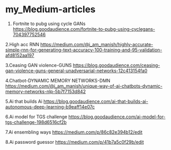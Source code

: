 # my_Medium-articles

1. Fortnite to pubg using cycle GANs 
https://blog.goodaudience.com/fortnite-to-pubg-using-cyclegans-704397752546

2.High acc RNN 
https://medium.com/@i_am_manish/highly-accurate-simple-rnn-for-generating-text-accuracy-100-training-and-95-validation-afd8152aa197

3.Ceasing GAN violence-GUNS
https://blog.goodaudience.com/ceasing-gan-violence-guns-general-unadversarial-networks-12c413154fa0

4.Chatbot-DYNAMIC MEMORY NETWORKS-DMN
https://medium.com/@i_am_manish/unique-way-of-ai-chatbots-dynamic-memory-networks-nlp-5b7f7153d842

5.Ai that builds Ai
https://blog.goodaudience.com/ai-that-builds-ai-autonomous-deep-learning-b9eaff14e07c

6.Ai model for TGS challenge
https://blog.goodaudience.com/ai-model-for-tgs-challenge-198d6516cf2b

7.Ai ensembling ways
https://medium.com/p/86c82e394b12/edit

8.Ai password guessor
https://medium.com/p/41b7a5c0f29b/edit
